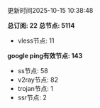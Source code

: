 更新时间2025-10-15 10:38:48

**总订阅: 22**
**总节点: 5114**
- vless节点: 11

**google ping有效节点: 143**
- ss节点: 58
- v2ray节点: 82
- trojan节点: 1
- ssr节点: 2
